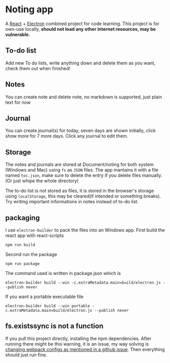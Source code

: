 # Noting app
A [React](https://reactjs.org/) + [Electron](https://www.electronjs.org/) combined project for code learning.
This project is for own-use locally, **should not load any other internet resources, may be vulnerable.**

## To-do list
Add new To do lists, write anything down and delete them as you want, check them out when finished!

## Notes
You can create note and delete note, no markdown is supported, just plain text for now

## Journal
You can create journal(s) for today, seven days are shown initially, click show more for 7 more days.
Click any journal to edit them.

## Storage
The notes and journals are stored at Document/noting for both system (Windows and Mac) using `fs` as `JSON` files.
The app mantains it with a file named `toc.json`, make sure to delete the entry if you delete files manually.(Or just whipe the whole directory)

The to-do list is not stored as files, it is stored in the browser's storage using `localStorage`, this may be cleared(if intended or something breaks). Try writing important informations in notes instead of to-do list.

## packaging
I use `electron-builder` to pack the files into an Windows app.
First build the react app with react-scripts
```
npm run build
```

Second run the package
```
npm run package
```

The command used is written in package.json which is
```
electron-builder build --win -c.extraMetadata.main=build/electron.js --publish never
```
If you want a portable executable file
```
electron-builder build --win portable -c.extraMetadata.main=build/electron.js --publish never
```

## fs.existssync is not a function
If you pull this project directly, installing the npm dependencies. After running there might be this warning, it is an issue, my way solving is [changing webpack configs as mentioned in a github issue](https://github.com/electron/electron/issues/9920#issuecomment-478826728). Then everything should just run fine.